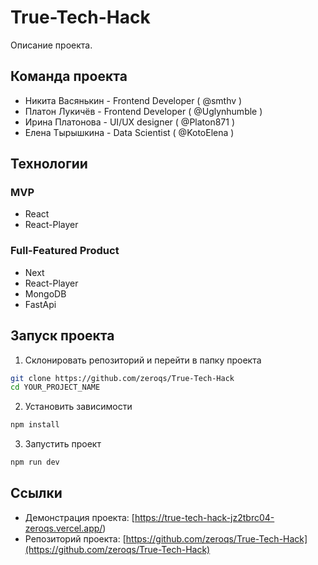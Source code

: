 # True-Tech-Hack

Описание проекта.

## Команда проекта

- Никита Васянькин - Frontend Developer ( @smthv )
- Платон Лукичёв - Frontend Developer ( @Uglynhumble )
- Ирина Платонова - UI/UX designer ( @Platon871 )
- Елена Тырышкина - Data Scientist ( @KotoElena )

## Технологии

### MVP
- React
- React-Player

### Full-Featured Product
- Next
- React-Player
- MongoDB
- FastApi

## Запуск проекта

1. Склонировать репозиторий и перейти в папку проекта
```bash
git clone https://github.com/zeroqs/True-Tech-Hack
cd YOUR_PROJECT_NAME
```

2. Установить зависимости
```bash
npm install
```

3. Запустить проект
```bash
npm run dev
```

## Ссылки

- Демонстрация проекта: [https://true-tech-hack-jz2tbrc04-zeroqs.vercel.app/)
- Репозиторий проекта: [https://github.com/zeroqs/True-Tech-Hack](https://github.com/zeroqs/True-Tech-Hack)
